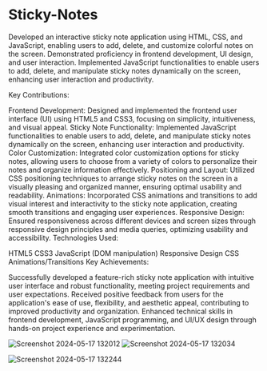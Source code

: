 # Sticky-Notes
Developed an interactive sticky note application using HTML, CSS, and JavaScript, enabling users to add, delete, and customize colorful notes on the screen. Demonstrated proficiency in frontend development, UI design, and user interaction. Implemented JavaScript functionalities to enable users to add, delete, and manipulate sticky notes dynamically on the screen, enhancing user interaction and productivity.

Key Contributions:

Frontend Development: Designed and implemented the frontend user interface (UI) using HTML5 and CSS3, focusing on simplicity, intuitiveness, and visual appeal.
Sticky Note Functionality: Implemented JavaScript functionalities to enable users to add, delete, and manipulate sticky notes dynamically on the screen, enhancing user interaction and productivity.
Color Customization: Integrated color customization options for sticky notes, allowing users to choose from a variety of colors to personalize their notes and organize information effectively.
Positioning and Layout: Utilized CSS positioning techniques to arrange sticky notes on the screen in a visually pleasing and organized manner, ensuring optimal usability and readability.
Animations: Incorporated CSS animations and transitions to add visual interest and interactivity to the sticky note application, creating smooth transitions and engaging user experiences.
Responsive Design: Ensured responsiveness across different devices and screen sizes through responsive design principles and media queries, optimizing usability and accessibility.
Technologies Used:

HTML5
CSS3
JavaScript (DOM manipulation)
Responsive Design
CSS Animations/Transitions
Key Achievements:

Successfully developed a feature-rich sticky note application with intuitive user interface and robust functionality, meeting project requirements and user expectations.
Received positive feedback from users for the application's ease of use, flexibility, and aesthetic appeal, contributing to improved productivity and organization.
Enhanced technical skills in frontend development, JavaScript programming, and UI/UX design through hands-on project experience and experimentation.


![Screenshot 2024-05-17 132012](https://github.com/kiranjotekaur/Sticky-Notes/assets/165585039/14d26d42-e67d-49d8-be84-af7c5946bdb5)
![Screenshot 2024-05-17 132034](https://github.com/kiranjotekaur/Sticky-Notes/assets/165585039/878808d9-70df-49ca-a934-0befa75229df)

![Screenshot 2024-05-17 132244](https://github.com/kiranjotekaur/Sticky-Notes/assets/165585039/13761e0e-2d6d-47be-856d-d08f18e6dbea)


